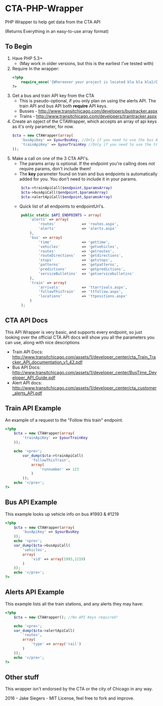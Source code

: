 # CTA-PHP-Wrapper
PHP Wrapper to help get data from the CTA API

(Returns Everything in an easy-to-use array format)

## To Begin
1. Have PHP 5.3+
    * (May work in older versions, but this is the earliest I've tested with)
2. Require In the wrapper:
    ```php
    <?php
        require_once('{Whereever your project is located bla bla bla}/CTAWrapper.php');
    ?>
    ```
3. Get a bus and train API key from the CTA
    * This is pseudo-optional, if you only plan on using the alerts API. The train API and bus API both **require** API keys.
    * Busses - http://www.transitchicago.com/developers/bustracker.aspx
    * Trains - http://www.transitchicago.com/developers/traintracker.aspx
4. Create an opject of the CTAWrapper, which accepts an array of api keys as it's only parameter, for now.
    ```php
    $cta = new CTAWrapper(array(
        'busApiKey' => $yourBusKey, //Only if you need to use the bus API
        'trainApiKey' => $yourTrainKey //Only if you need to use the train API
    ));
    ```
5. Make a call on one of the 3 CTA API's.
    * The params array is optional. If the endpoint you're calling does not require params, don't include them!
    * The **key** parameter found on train and bus endpoints is automatically added for you. You don't need to include it in your params.
    ```php
        $cta->trainApiCall($endpoint,$paramsArray)
        $cta->busApiCall($endpoint,$paramsArray)
        $cta->alertApiCall($endpoint,$paramsArray)
    ```
    * Quick list of all endpoints to endpointUrl's.
    ```php
        public static $API_ENDPOINTS = array(
            'alerts' => array(
                'routes'            => 'routes.aspx',
                'alerts'            => 'alerts.aspx'
            ),
            'bus' => array(
                'time'              => 'gettime',
                'vehicles'          => 'getvehicles',
                'routes'            => 'getroutes',
                'routeDirections'   => 'getdirections',
                'stops'             => 'getstops',
                'patterns'          => 'getpatterns',
                'predictions'       => 'getpredictions',
                'serviceBulletins'  => 'getservicebulletins'
            ),
            'train' => array(
                'arrivals'          => 'ttarrivals.aspx',
                'followThisTrain'   => 'ttfollow.aspx',
                'locations'         => 'ttpositions.aspx'
            )
        );
    ```

## CTA API Docs
This API Wrapper is very basic, and supports every endpoint, so just looking over the official CTA API docs will show you all the parameters you can use, along with nice descriptions

* Train API Docs: http://www.transitchicago.com/assets/1/developer_center/cta_Train_Tracker_API_documentation_v1_42.pdf
* Bus API Docs: http://www.transitchicago.com/assets/1/developer_center/BusTime_Developer_API_Guide.pdf
* Alert API docs: http://www.transitchicago.com/assets/1/developer_center/cta_customer_alerts_API.pdf

## Train API Example
An example of a request to the "Follow this train" endpoint.
```php
<?php
    $cta = new CTAWrapper(array(
        'trainApiKey' => $yourTrainKey
    ));

    echo '<pre>';
        var_dump($cta->trainApiCall(
            'followThisTrain',
            array(
                'runnumber' => 123
            )
        ));
    echo '</pre>';
?>
```
## Bus API Example
This example looks up vehicle info on bus #1993 & #1219
```php
<?php
    $cta = new CTAWrapper(array(
        'busApiKey' => $yourBusKey
    ));
    echo '<pre>';
    var_dump($cta->busApiCall(
        'vehicles',
        array(
            'vid' => array(1993,1219)
        )
    ));
    echo '</pre>';
?>
```

## Alerts API Example
This example lists all the train stations, and any alerts they may have:
```php
<?php
    $cta = new CTAWrapper(); //No API Keys required!

    echo '<pre>';
    var_dump($cta->alertApiCall(
        'routes',
        array(
            'type' => array('rail')
        )
    ));
    echo '</pre>';
?>
```

## Other stuff
This wrapper isn't endorsed by the CTA or the city of Chicago in any way.

2016 - Jake Siegers - MIT License, feel free to fork and improve.